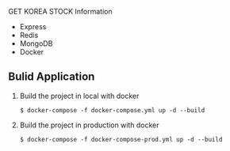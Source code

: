 GET KOREA STOCK Information

- Express
- Redis
- MongoDB
- Docker

## Bulid Application

1. Build the project in local with docker
    ```code
    $ docker-compose -f docker-compose.yml up -d --build
    ```
2. Build the project in production with docker
    ```code
    $ docker-compose -f docker-compose-prod.yml up -d --build
    ```
